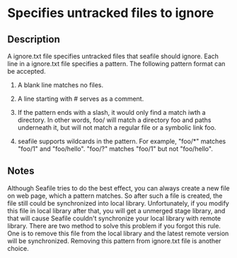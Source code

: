 # Specifies untracked files to ignore

## Description
A ignore.txt file specifies untracked files that seafile should ignore.  Each line in a ignore.txt file specifies a pattern.  The following pattern format can be accepted.

1. A blank line matches no files.

1. A line starting with # serves as a comment.

1. If the pattern ends with a slash, it would only find a match iwth a directory.  In other words, foo/ will match a directory foo and paths underneath it, but will not match a regular file or a symbolic link foo.

1. seafile supports wildcards in the pattern.  For example, "foo/*" matches "foo/1" and "foo/hello".  "foo/?" matches "foo/1" but not "foo/hello".

## Notes
Although Seafile tries to do the best effect, you can always create a new file on web page, which a pattern matches.  So after such a file is created, the file still could be synchronized into local library.  Unfortunately, if you modify this file in local library after that, you will get a unmerged stage library, and that will cause Seafile couldn't synchronize your local library with remote library.  There are two method to solve this problem if you forgot this rule.  One is to remove this file from the local library and the latest remote version will be synchronized.  Removing this pattern from ignore.txt file is another choice.